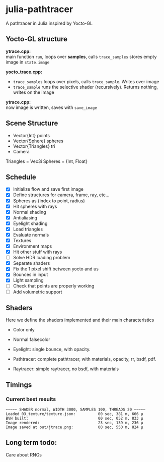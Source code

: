 # julia-pathtracer
A pathtracer in Julia inspired by Yocto-GL


## Yocto-GL structure
**ytrace.cpp:**  
main function `run`, loops over **samples**, calls `trace_samples`
stores empty image in `state.image`

**yocto_trace.cpp:**
- `trace_samples` loops over pixels, calls `trace_sample`. Writes over image
- `trace_sample` runs the selective shader (recursively). Returns nothing, 
    writes on the image

**ytrace.cpp:**   
now image is written, saves with `save_image`


## Scene Structure
- Vector{Int} points
- Vector{Sphere} spheres
- Vector{Triangles} tri
- Camera


Triangles = Vec3i
Spheres = {Int, Float}

## Schedule
- [x] Initialize flow and save first image 
- [x] Define structures for camera, frame, ray, etc...
- [x] Spheres as {index to point, radius}
- [x] Hit spheres with rays
- [x] Normal shading 
- [x] Antialiasing
- [x] Eyelight shading
- [x] Load triangles
- [x] Evaluate normals
- [x] Textures
- [x] Environment maps
- [x] Hit other stuff with rays
- [ ] Solve HDR loading problem
- [x] Separate shaders 
- [x] Fix the 1 pixel shift between yocto and us
- [x] Bounces in input 
- [x] Light sampling
- [ ] Check that points are properly working
- [ ] Add volumetric support

## Shaders
Here we define the shaders implemented and their main characteristics

- Color only
- Normal falsecolor 
- Eyelight: single bounce, with opacity.
- Pathtracer: complete pathtracer, with materials, opacity, rr, bsdf, pdf.

- Raytracer: simple raytracer, no bsdf, with materials


## Timings 


### Current best results
```
~~~~~ SHADER normal, WIDTH 3000, SAMPLES 100, THREADS 20 ~~~~~
Loaded 03_texture/texture.json:          00 sec, 381 m, 666 μ
BVH built:                               00 sec, 052 m, 833 μ
Image rendered:                          23 sec, 139 m, 236 μ
Image saved at out/jtrace.png:           00 sec, 550 m, 824 μ
```


## Long term todo:

Care about RNGs